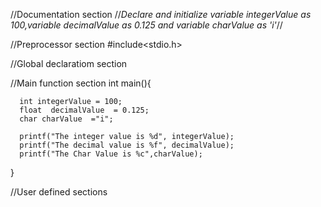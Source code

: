 //Documentation section
//*Declare and initialize variable integerValue as 100,variable decimalValue as 0.125 and variable charValue as 'i'*//

//Preprocessor section
 #include<stdio.h>

//Global declaratiom section

//Main function section
  int main(){
      

      int integerValue = 100;
      float  decimalValue  = 0.125;
      char charValue  ="i";

      printf("The integer value is %d", integerValue);
      printf("The decimal value is %f", decimalValue);
      printf("The Char Value is %c",charValue);

  }

  //User defined sections
  
